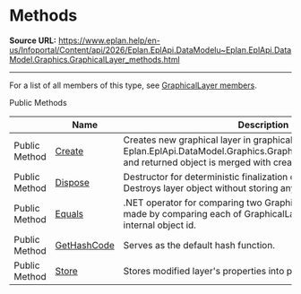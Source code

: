 # Methods

**Source URL:** https://www.eplan.help/en-us/Infoportal/Content/api/2026/Eplan.EplApi.DataModelu~Eplan.EplApi.DataModel.Graphics.GraphicalLayer_methods.html

---

For a list of all members of this type, see [GraphicalLayer members](Eplan.EplApi.DataModelu~Eplan.EplApi.DataModel.Graphics.GraphicalLayer_members.html).

Public Methods

|  | Name | Description |
| --- | --- | --- |
| Public Method | [Create](Eplan.EplApi.DataModelu~Eplan.EplApi.DataModel.Graphics.GraphicalLayer~Create.html) | Creates new graphical layer in graphical table. This function calls Eplan.EplApi.DataModel.Graphics.GraphicalLayerTable.AddLayer() and returned object is merged with created object. |
| Public Method | [Dispose](Eplan.EplApi.DataModelu~Eplan.EplApi.DataModel.Graphics.GraphicalLayer~Dispose().html) | Destructor for deterministic finalization of GraphicalLayer object. Destroys layer object without storing any changes into project. |
| Public Method | [Equals](Eplan.EplApi.DataModelu~Eplan.EplApi.DataModel.Graphics.GraphicalLayer~Equals.html) | .NET operator for comparing two GraphicalLayers. Comparison is made by comparing each of GraphicalLayers members instead of internal object id. |
| Public Method | [GetHashCode](Eplan.EplApi.DataModelu~Eplan.EplApi.DataModel.Graphics.GraphicalLayer~GetHashCode.html) | Serves as the default hash function. |
| Public Method | [Store](Eplan.EplApi.DataModelu~Eplan.EplApi.DataModel.Graphics.GraphicalLayer~Store.html) | Stores modified layer's properties into project. |


